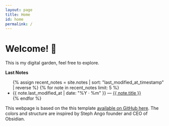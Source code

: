```yaml
---
layout: page
title: Home
id: home
permalink: /
---
```


# Welcome! 🌱

This is my digital garden, feel free to explore. 

<strong>Last Notes</strong>

<ul>
  {% assign recent_notes = site.notes | sort: "last_modified_at_timestamp" | reverse %}
  {% for note in recent_notes limit: 5 %}
    <li>
      {{ note.last_modified_at | date: "%Y · %m" }} — <a class="internal-link" href="{{ site.baseurl }}{{ note.url }}">{{ note.title }}</a>
    </li>
  {% endfor %}
</ul>

<style>
  .wrapper {
    max-width: 46em;
  }
</style>

This webpage is based on the this template [available on GitHub here](https://github.com/maximevaillancourt/digital-garden-jekyll-template). The colors and structure are inspired by Steph Ango founder and CEO of Obsidian. 

